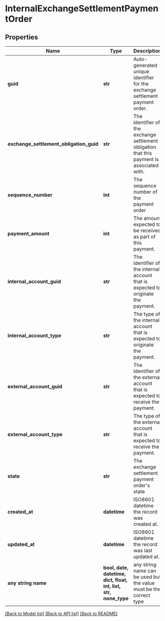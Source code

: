 # InternalExchangeSettlementPaymentOrder


## Properties
Name | Type | Description | Notes
------------ | ------------- | ------------- | -------------
**guid** | **str** | Auto-generated unique identifier for the exchange settlement payment order. | [optional] 
**exchange_settlement_obligation_guid** | **str** | The identifier of the exchange settlement obligation that this payment is associated with. | [optional] 
**sequence_number** | **int** | The sequence number of the payment order | [optional] 
**payment_amount** | **int** | The amount expected to be received as part of this payment. | [optional] 
**internal_account_guid** | **str** | The identifier of the internal account that is expected to originate the payment. | [optional] 
**internal_account_type** | **str** | The type of the internal account that is expected to originate the payment. | [optional] 
**external_account_guid** | **str** | The identifier of the external account that is expected to receive the payment. | [optional] 
**external_account_type** | **str** | The type of the external account that is expected to receive the payment. | [optional] 
**state** | **str** | The exchange settlement payment order&#39;s state | [optional] 
**created_at** | **datetime** | ISO8601 datetime the record was created at. | [optional] 
**updated_at** | **datetime** | ISO8601 datetime the record was last updated at. | [optional] 
**any string name** | **bool, date, datetime, dict, float, int, list, str, none_type** | any string name can be used but the value must be the correct type | [optional]

[[Back to Model list]](../README.md#documentation-for-models) [[Back to API list]](../README.md#documentation-for-api-endpoints) [[Back to README]](../README.md)


